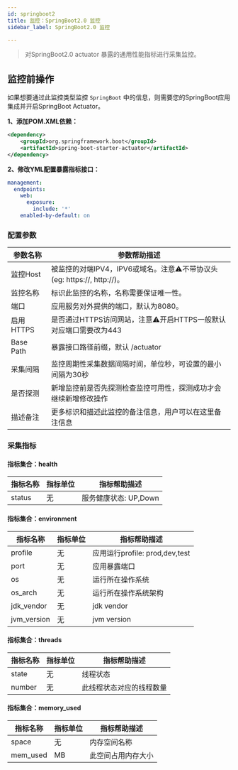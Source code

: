 ```yaml
---
id: springboot2
title: 监控：SpringBoot2.0 监控      
sidebar_label: SpringBoot2.0 监控

---
```


> 对SpringBoot2.0 actuator 暴露的通用性能指标进行采集监控。


## 监控前操作

如果想要通过此监控类型监控 `SpringBoot` 中的信息，则需要您的SpringBoot应用集成并开启SpringBoot Actuator。

**1、添加POM.XML依赖：**

```xml
<dependency>
    <groupId>org.springframework.boot</groupId>
    <artifactId>spring-boot-starter-actuator</artifactId>
</dependency>
```
**2、修改YML配置暴露指标接口：**

```yaml
management:
  endpoints:
    web:
      exposure:
        include: '*'
    enabled-by-default: on
```

### 配置参数

| 参数名称     | 参数帮助描述                                               |
| ------------ |------------------------------------------------------|
| 监控Host     | 被监控的对端IPV4，IPV6或域名。注意⚠️不带协议头(eg: https://, http://)。 |
| 监控名称     | 标识此监控的名称，名称需要保证唯一性。                                  |
| 端口         | 应用服务对外提供的端口，默认为8080。                                 |
| 启用HTTPS   | 是否通过HTTPS访问网站，注意⚠️开启HTTPS一般默认对应端口需要改为443             |
| Base Path | 暴露接口路径前缀，默认 /actuator                                |
| 采集间隔     | 监控周期性采集数据间隔时间，单位秒，可设置的最小间隔为30秒                       |
| 是否探测     | 新增监控前是否先探测检查监控可用性，探测成功才会继续新增修改操作                     |
| 描述备注     | 更多标识和描述此监控的备注信息，用户可以在这里备注信息                          |

### 采集指标

#### 指标集合：health

| 指标名称           | 指标单位 | 指标帮助描述                         |
| ------------------ | -------- |--------------------------------|
| status             | 无       | 服务健康状态: UP,Down                |

#### 指标集合：environment

| 指标名称    | 指标单位 | 指标帮助描述                     |
|---------| -------- |----------------------------|
| profile | 无       | 应用运行profile: prod,dev,test |
| port    | 无       | 应用暴露端口                     |
| os      | 无       | 运行所在操作系统                   |
| os_arch | 无       | 运行所在操作系统架构                 |
| jdk_vendor   | 无       | jdk vendor                 |
| jvm_version  | 无       | jvm version                |

#### 指标集合：threads

| 指标名称         | 指标单位 | 指标帮助描述             |
| ---------------- |------|--------------------|
| state             | 无    | 线程状态               |
| number | 无    | 此线程状态对应的线程数量       |

#### 指标集合：memory_used

| 指标名称    | 指标单位 | 指标帮助描述     |
|---------|------|------------|
| space | 无    | 内存空间名称     |
| mem_used    | MB   | 此空间占用内存大小  |
